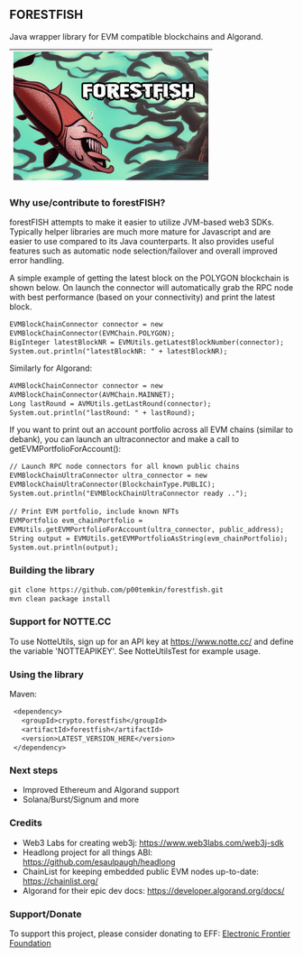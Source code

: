 ## FORESTFISH

Java wrapper library for EVM compatible blockchains and Algorand.

| ![alt text](https://github.com/p00temkin/forestfish/blob/master/img/forestfishto.png?raw=true) |
| :--: |

### Why use/contribute to forestFISH?

forestFISH attempts to make it easier to utilize JVM-based web3 SDKs. Typically helper libraries are much more mature for Javascript and are easier to use compared to its Java counterparts. It also provides useful features such as automatic node selection/failover and overall improved error handling.

A simple example of getting the latest block on the POLYGON blockchain is shown below. On launch the connector will automatically grab the RPC node with best performance (based on your connectivity) and print the latest block.

   ```
   EVMBlockChainConnector connector = new EVMBlockChainConnector(EVMChain.POLYGON);
   BigInteger latestBlockNR = EVMUtils.getLatestBlockNumber(connector);
   System.out.println("latestBlockNR: " + latestBlockNR);
   ```

Similarly for Algorand:

   ```
   AVMBlockChainConnector connector = new AVMBlockChainConnector(AVMChain.MAINNET);
   Long lastRound = AVMUtils.getLastRound(connector);
   System.out.println("lastRound: " + lastRound);
   ```
   
If you want to print out an account portfolio across all EVM chains (similar to debank), you can launch an ultraconnector and make a call to getEVMPortfolioForAccount():

   ```
  // Launch RPC node connectors for all known public chains
  EVMBlockChainUltraConnector ultra_connector = new EVMBlockChainUltraConnector(BlockchainType.PUBLIC);
  System.out.println("EVMBlockChainUltraConnector ready .."); 

  // Print EVM portfolio, include known NFTs
  EVMPortfolio evm_chainPortfolio = EVMUtils.getEVMPortfolioForAccount(ultra_connector, public_address);
  String output = EVMUtils.getEVMPortfolioAsString(evm_chainPortfolio);
  System.out.println(output);
   ```

### Building the library

   ```
   git clone https://github.com/p00temkin/forestfish.git
   mvn clean package install
   ```

### Support for NOTTE.CC

To use NotteUtils, sign up for an API key at https://www.notte.cc/ and define the variable 'NOTTEAPIKEY'. See NotteUtilsTest for example usage.


### Using the library

Maven:

   ```
	<dependency>
	  <groupId>crypto.forestfish</groupId>
	  <artifactId>forestfish</artifactId>
	  <version>LATEST_VERSION_HERE</version>
	</dependency>
   ```
   
### Next steps
- Improved Ethereum and Algorand support
- Solana/Burst/Signum and more

### Credits
- Web3 Labs for creating web3j: https://www.web3labs.com/web3j-sdk
- Headlong project for all things ABI: https://github.com/esaulpaugh/headlong
- ChainList for keeping embedded public EVM nodes up-to-date: https://chainlist.org/
- Algorand for their epic dev docs: https://developer.algorand.org/docs/

### Support/Donate

To support this project, please consider donating to EFF:
[Electronic Frontier Foundation](https://supporters.eff.org/donate)
